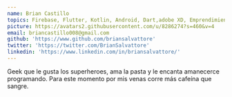 ```yaml
---
name: Brian Castillo
topics: Firebase, Flutter, Kotlin, Android, Dart,adobe XD, Emprendimiento
picture: https://avatars2.githubusercontent.com/u/8286274?s=460&v=4
email: briancastillo008@gmail.com
github: 'https://www.github.com/briansalvattore'
twitter: 'https://twitter.com/BrianSalvattore'
linkedin: 'https://www.linkedin.com/in/briansalvattore/'
---
```


Geek que le gusta los superheroes, ama la pasta y le encanta amanecerce programando. 
Para este momento por mis venas corre más cafeína que sangre.
